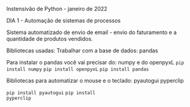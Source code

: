 Instensivão de Python - janeiro de 2022

DIA 1 - Automação de sistemas de processos

Sistema automatizado de envio de email - envio do faturamento e a quantidade de produtos vendidos.


Bibliotecas usadas:
Trabalhar com a base de dados:
pandas 

Para instalar o pandas você vai precisar do: numpy e do openpyxL
<code>pip install numpy</code>
<code>pip install openpyxL</code>
<code>pip install pandas</code>

Bibliotecas para automatizar o mouse e o teclado:
pyautogui
pyperclip

<code>pip install pyautogui</code>
<code>pip install pyperclip</code>